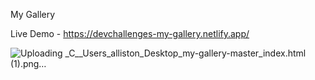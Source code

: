 My Gallery

Live Demo - https://devchallenges-my-gallery.netlify.app/


![Uploading _C__Users_alliston_Desktop_my-gallery-master_index.html (1).png…]()
